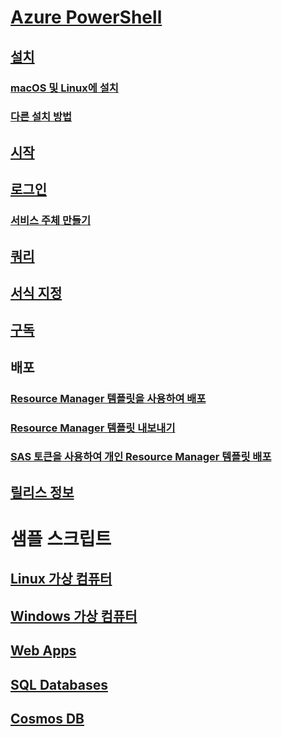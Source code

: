 # [Azure PowerShell](overview.md)

## [설치](install-azurerm-ps.md)
### [macOS 및 Linux에 설치](install-azurermps-maclinux.md)
### [다른 설치 방법](other-install.md)

## [시작](get-started-azureps.md)
## [로그인](authenticate-azureps.md)
### [서비스 주체 만들기](create-azure-service-principal-azureps.md)

## [쿼리](queries-azureps.md)
## [서식 지정](formatting-output.md)
## [구독](manage-subscriptions-azureps.md)

## 배포
### [Resource Manager 템플릿을 사용하여 배포](https://docs.microsoft.com/azure/azure-resource-manager/resource-group-template-deploy)
### [Resource Manager 템플릿 내보내기](https://docs.microsoft.com/azure/azure-resource-manager/resource-manager-export-template-powershell)
### [SAS 토큰을 사용하여 개인 Resource Manager 템플릿 배포](https://docs.microsoft.com/azure/azure-resource-manager/resource-manager-powershell-sas-token)

## [릴리스 정보](release-notes-azureps.md)

# 샘플 스크립트
## [Linux 가상 컴퓨터](https://docs.microsoft.com/azure/virtual-machines/linux/powershell-samples?toc=%2fpowershell%2fmodule%2ftoc.json)
## [Windows 가상 컴퓨터](https://docs.microsoft.com/azure/virtual-machines/windows/powershell-samples?toc=%2fpowershell%2fmodule%2ftoc.json)
## [Web Apps](https://docs.microsoft.com/azure/app-service-web/app-service-powershell-samples?toc=%2fpowershell%2fmodule%2ftoc.json)
## [SQL Databases](https://docs.microsoft.com/azure/sql-database/sql-database-powershell-samples?toc=%2fpowershell%2fmodule%2ftoc.json)
## [Cosmos DB](https://docs.microsoft.com/azure/cosmos-db/powershell-samples?toc=%2fpowershell%2fmodules%2ftoc.json)
